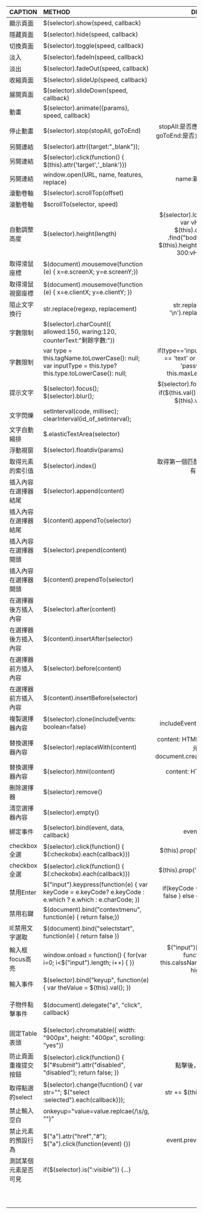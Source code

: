 


| CAPTION | METHOD | DESC | NOTE |  
| :---- | :---- | :----: | :---- |  
| 顯示頁面 | $(selector).show(speed, callback) |  |  |  
| 隱藏頁面 | $(selector).hide(speed, callback) |  |  |  
| 切換頁面 | $(selector).toggle(speed, callback) |  |  |  
| 淡入 | $(selector).fadeIn(speed, callback) |  |  |  
| 淡出 | $(selector).fadeOut(speed, callback) |  |  |  
| 收縮頁面 | $(selector).slideUp(speed, callback) |  |  |  
| 展開頁面 | $(selector).slideDown(speed, callback) |  |  |  
| 動畫 | $(selector).animate({params}, speed, callback) |  |  |  
| 停止動畫 | $(selector).stop(stopAll, goToEnd) | stopAll:是否應該清除動畫佇列 goToEnd:是否立即完成目前動畫 |  |  
| 另開連結 | $(selector).attr({target:"_blank"}); |  |  |  
| 另開連結 | $(selector).click(function() { $(this).attr('target','_blank')}) |  |  |  
| 另開連結 | window.open(URL, name, features, replace) | name:新視窗名稱 |  |  
| 滾動卷軸 | $(selector).scrollTop(offset) |  |  |  
| 滾動卷軸 | $scrollTo(selector, speed) |  |  |  
| 自動調整高度 | $(selector).height(length) | $(selector).load(function() { var vHeight = $(this).contents() .find("body").height(); $(this).height(vHeight<300?300:vHeight); }) |  |  
| 取得滑鼠座標 | $(document).mousemove(function (e) { x=e.screenX; y=e.screenY;}) |  |  |  
| 取得滑鼠視窗座標 | $(document).mousemove(function (e) { x=e.clientX; y=e.clientY; }) |  |  |  
| 阻止文字換行 | str.replace(regexp, replacement) | str.replace(/\r\n/g, '\\n').replace(/\n/g, '') |  |  
| 字數限制 | $(selector).charCount({ allowed:150, waring:120, counterText:"剩餘字數:"}) |  |  |  
| 字數限制 | var type = this.tagName.toLowerCase(): null; var inputType = this.type?this.type.toLowerCase(): null; | if(type=='input' && inputType == 'text' or inputType == 'password') { this.maxLength=max; } | else if(type=='textarea') { this.onkeyup = function() { if(this.value.length > max) { this.value = this.value.substring(0,max)}}} | 
| 提示文字 | $(selector).focus(); $(selector).blur(); | $(selector).focus(function() { if($(this.val() == '搜索中...') { $(this).val("")} )}) | $(selector).blur(function() { if($(this.val() == "") { $(this).val("搜索中...")} )}) |  
| 文字閃爍 | setInterval(code, millisec); clearInterval(id_of_setinterval); |  |  |  
| 文字自動縮排 | $.elasticTextArea(selector) |  |  |  
| 浮動視窗 | $(selector).floatdiv(params) |  |  |  
| 取得元素的索引值 | $(selector).index() | 取得第一個匹配到的索引值；沒有(-1) |  |  
| 插入內容在選擇器結尾 | $(selector).append(content) |  |  |  
| 插入內容在選擇器結尾 | $(content).appendTo(selector) |  |  |  
| 插入內容在選擇器開頭 | $(selector).prepend(content) |  |  |  
| 插入內容在選擇器開頭 | $(content).prependTo(selector) |  |  |  
| 在選擇器後方插入內容 | $(selector).after(content) |  |  |  
| 在選擇器後方插入內容 | $(content).insertAfter(selector) |  |  |  
| 在選擇器前方插入內容 | $(selector).before(content) |  |  |  
| 在選擇器前方插入內容 | $(content).insertBefore(selector) |  | |  
| 複製選擇器內容 | $(selector).clone(includeEvents: boolean=false) | includeEvents: 事件一併複製 |  |  
| 替換選擇器內容 | $(selector).replaceWith(content) | content: HTML or 選擇器 or 新元素: document.createElement('div') |  |  
| 替換選擇器內容 | $(selector).html(content) | content: HTML or string |  |  
| 刪除選擇器 | $(selector).remove() |  |  |  
| 清空選擇器內容 | $(selector).empty() |  |  |  
| 綁定事件 | $(selector).bind(event, data, callback) | event: click |  |  
| checkbox全選 | $(selector).click(function() { $(:checkobx).each(callback)}) | $(this).prop('checked',true) | prop(propertyName, value): 取得元素屬性並設定值 |  
| checkbox全選 | $(selector).click(function() { $(:checkobx).each(callback)}) | $(this).prop('checked',false) |  |  
| 禁用Enter | $("input").keypress(function(e) { var keyCode = e.keyCode? e.keyCode : e.which ? e.which : e.charCode; }) | if(keyCode ==13) { return false } else { return true; } |  |  
| 禁用右鍵 | $(document).bind("contextmenu", function(e) { return false;}) |  |  |  
| IE禁用文字選取 | $(document).bind("selectstart", function(e) { return false }) |  |  |  
| 輸入框focus高亮 | window.onload = function() { for(var i=0; i<$("input").length; i++) { }} | $("input")[i].onfocus = function() { this.calssName="css-text-high"} | $("input")[i].onblur = function() { this.calssName="css-text"} |  
| 輸入事件 | $(selector).bind("keyup", function(e) { var theValue = $(this).val(); }) |  |  |  
| 子物件點擊事件 | $(document).delegate("a", "click", callback) |  | var root = location.href.replace(location.pathname + loaction.search + location.hash, ''); window.open(this.href); return false; | $(selector).delegate(childSelector, event, data, callback) | 
| 固定Table表頭 | $(selector).chromatable({ width: "900px", height: "400px", scrolling: "yes"}) |  |  |  
| 防止頁面重複提交按鈕 | $(selector).click(function() { $("#submit").attr("disabled", "disabled"); return false; }) | 點擊後，立刻禁用 |  |  
| 取得點選的select | $(selector).change(fucntion() { var str=""; $("select :selected").each(callback)}); | str += $(this).text() + "," |  |  
| 禁止輸入空白 | onkeyup="value=value.replcae(/\s/g, "")" |  |  |  
| 禁止元素的預設行為 | $("a").attr("href","#"); $("a").click(function(event) {}) | event.preventDefault(); | preventDefault() 阻止元素的預設行為; IE: window.event.returnValue=false |  
| 測試某個元素是否可見 | if($(selector).is(":visible")) {...} |  |  |  
|  |  |  |  |  
|  |  |  |  |  
|  |  |  |  |  
|  |  |  |  |  
|  |  |  |  |  
|  |  |  |  |  
|  |  |  |  |  
|  |  |  |  |  
|  |  |  |  |  
|  |  |  |  |  








